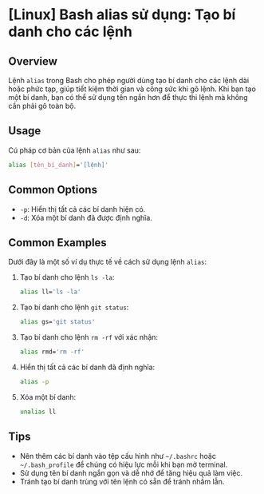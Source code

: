 # [Linux] Bash alias sử dụng: Tạo bí danh cho các lệnh

## Overview
Lệnh `alias` trong Bash cho phép người dùng tạo bí danh cho các lệnh dài hoặc phức tạp, giúp tiết kiệm thời gian và công sức khi gõ lệnh. Khi bạn tạo một bí danh, bạn có thể sử dụng tên ngắn hơn để thực thi lệnh mà không cần phải gõ toàn bộ.

## Usage
Cú pháp cơ bản của lệnh `alias` như sau:

```bash
alias [tên_bí_danh]='[lệnh]'
```

## Common Options
- `-p`: Hiển thị tất cả các bí danh hiện có.
- `-d`: Xóa một bí danh đã được định nghĩa.

## Common Examples
Dưới đây là một số ví dụ thực tế về cách sử dụng lệnh `alias`:

1. Tạo bí danh cho lệnh `ls -la`:
   ```bash
   alias ll='ls -la'
   ```

2. Tạo bí danh cho lệnh `git status`:
   ```bash
   alias gs='git status'
   ```

3. Tạo bí danh cho lệnh `rm -rf` với xác nhận:
   ```bash
   alias rmd='rm -rf'
   ```

4. Hiển thị tất cả các bí danh đã định nghĩa:
   ```bash
   alias -p
   ```

5. Xóa một bí danh:
   ```bash
   unalias ll
   ```

## Tips
- Nên thêm các bí danh vào tệp cấu hình như `~/.bashrc` hoặc `~/.bash_profile` để chúng có hiệu lực mỗi khi bạn mở terminal.
- Sử dụng tên bí danh ngắn gọn và dễ nhớ để tăng hiệu quả làm việc.
- Tránh tạo bí danh trùng với tên lệnh có sẵn để tránh nhầm lẫn.